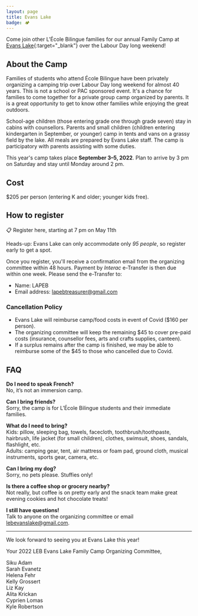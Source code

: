 ```yaml
---
layout: page
title: Evans Lake
badge: 🏕
---
```


Come join other L'École Bilingue families for our annual Family Camp at [Evans Lake](https://evanslake.com/){:target="_blank"} over the Labour Day long weekend!

## About the Camp

Families of students who attend École Bilingue have been privately organizing a camping trip over Labour Day long weekend for almost 40 years. This is not a school or PAC sponsored event. It's a chance for families to come together for a private group camp organized by parents. It is a great opportunity to get to know other families while enjoying the great outdoors.

School-age children (those entering grade one through grade seven) stay in cabins with counsellors. Parents and small children (children entering kindergarten in September, or younger) camp in tents and vans on a grassy field by the lake. All meals are prepared by Evans Lake staff. The camp is participatory with parents assisting with some duties.

This year's camp takes place **September 3–5, 2022**. Plan to arrive by 3 pm on Saturday and stay until Monday around 2 pm.

## Cost

$205 per person (entering K and older; younger kids free).

## How to register 

<div class="message message-icon">
  📋 Register here, starting at 7 pm on May 11th
</div>

Heads-up: Evans Lake can only accommodate only _95 people_, so register early to get a spot. 

Once you register, you'll receive a confirmation email from the organizing committee within 48 hours. Payment by _Interac_ e-Transfer is then due within one week. Please send the e-Transfer to:

*	Name: LAPEB
*	Email address: lapebtreasurer@gmail.com

### Cancellation Policy

*	Evans Lake will reimburse camp/food costs in event of Covid ($160 per person).
*	The organizing committee will keep the remaining $45 to cover pre-paid costs (insurance, counsellor fees, arts and crafts supplies, canteen).
*	If a surplus remains after the camp is finished, we may be able to reimburse some of the $45 to those who cancelled due to Covid.

## FAQ

**Do I need to speak French?**  
No, it’s not an immersion camp.

**Can I bring friends?**  
Sorry, the camp is for L’École Bilingue students and their immediate families.

**What do I need to bring?**  
Kids: pillow, sleeping bag, towels, facecloth, toothbrush/toothpaste, hairbrush, life jacket (for small children), clothes, swimsuit, shoes, sandals, flashlight, etc.  
Adults: camping gear, tent, air mattress or foam pad, ground cloth, musical instruments, sports gear, camera, etc. 

**Can I bring my dog?**  
Sorry, no pets please. Stuffies only!

**Is there a coffee shop or grocery nearby?**  
Not really, but coffee is on pretty early and the snack team make great evening cookies and hot chocolate treats!

**I still have questions!**  
Talk to anyone on the organizing committee or email [lebevanslake@gmail.com](mailto:lebevanslake@gmail.com).

---

We look forward to seeing you at Evans Lake this year!

Your 2022 LEB Evans Lake Family Camp Organizing Committee,

Siku Adam  
Sarah Evanetz  
Helena Fehr  
Kelly Grossert  
Liz Kay  
Alita Krickan  
Cyprien Lomas  
Kyle Robertson